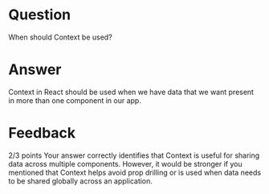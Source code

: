 # Question

When should Context be used?

# Answer

Context in React should be used when we have data that we want present in more than one component in our app.

# Feedback

2/3 points
Your answer correctly identifies that Context is useful for sharing data across multiple components. However, it would be stronger if you mentioned that Context helps avoid prop drilling or is used when data needs to be shared globally across an application.
